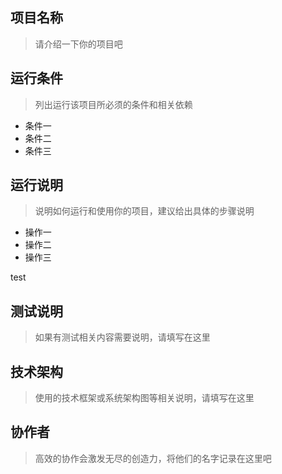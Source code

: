 ## 项目名称

> 请介绍一下你的项目吧

## 运行条件

> 列出运行该项目所必须的条件和相关依赖

- 条件一
- 条件二
- 条件三

## 运行说明

> 说明如何运行和使用你的项目，建议给出具体的步骤说明

- 操作一
- 操作二
- 操作三

test

## 测试说明

> 如果有测试相关内容需要说明，请填写在这里

## 技术架构

> 使用的技术框架或系统架构图等相关说明，请填写在这里

## 协作者

> 高效的协作会激发无尽的创造力，将他们的名字记录在这里吧
